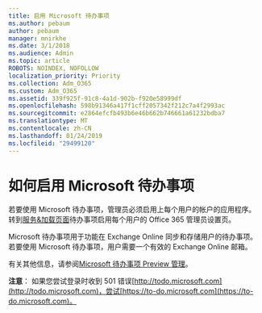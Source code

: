 ```yaml
---
title: 启用 Microsoft 待办事项
ms.author: pebaum
author: pebaum
manager: mnirkhe
ms.date: 3/1/2018
ms.audience: Admin
ms.topic: article
ROBOTS: NOINDEX, NOFOLLOW
localization_priority: Priority
ms.collection: Adm_O365
ms.custom: Adm_O365
ms.assetid: 339f925f-91c8-4a1d-902b-f920e58999df
ms.openlocfilehash: 598b91346a417f1cff2057342f212c7a4f2993ac
ms.sourcegitcommit: e2864efcfb493b6e46b662b746661a61232bdba7
ms.translationtype: MT
ms.contentlocale: zh-CN
ms.lasthandoff: 01/24/2019
ms.locfileid: "29499120"
---
```

# <a name="how-to-enable-microsoft-to-do"></a>如何启用 Microsoft 待办事项

若要使用 Microsoft 待办事项，管理员必须启用上每个用户的帐户的应用程序。转到[服务&amp;加载页面](https://portal.office.com/adminportal/home#/Settings/ServicesAndAddIns)待办事项启用每个用户的 Office 365 管理员设置页。 
  
Microsoft 待办事项用于功能在 Exchange Online 同步和存储用户的待办事项。若要使用 Microsoft 待办事项，用户需要一个有效的 Exchange Online 邮箱。
  
有关其他信息，请参阅[Microsoft 待办事项 Preview 管理](https://support.office.com/article/490c1a8c-2333-4952-8125-841afadb9620.aspx)。
  
 **注意**： 如果您尝试登录时收到 501 错误[http://todo.microsoft.com](http://todo.microsoft.com)，尝试[https://to-do.microsoft.com](https://to-do.microsoft.com)。
  

